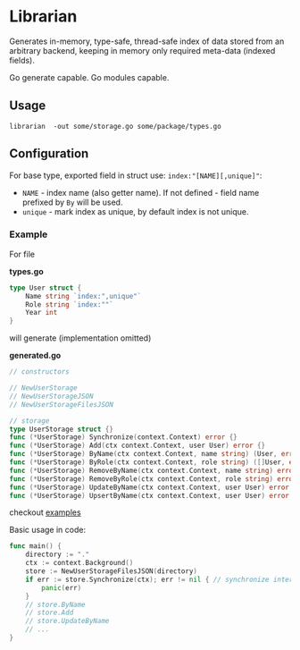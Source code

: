 # Librarian

Generates in-memory, type-safe, thread-safe index of data stored from an arbitrary backend, keeping in memory only required
meta-data (indexed fields).

Go generate capable. Go modules capable.

## Usage

`librarian  -out some/storage.go some/package/types.go`


## Configuration

For base type, exported field in struct use: `index:"[NAME][,unique]"`:

* `NAME` - index name (also getter name). If not defined - field name prefixed by `By` will be used.
* `unique` - mark index as unique, by default index is not unique.

### Example

For file

**types.go**

```go
type User struct {
    Name string `index:",unique"`
    Role string `index:""`
    Year int
}
```

will generate (implementation omitted)

**generated.go**

```go
// constructors

// NewUserStorage
// NewUserStorageJSON
// NewUserStorageFilesJSON

// storage
type UserStorage struct {}
func (*UserStorage) Synchronize(context.Context) error {}
func (*UserStorage) Add(ctx context.Context, user User) error {}
func (*UserStorage) ByName(ctx context.Context, name string) (User, error) {}
func (*UserStorage) ByRole(ctx context.Context, role string) ([]User, error) {}
func (*UserStorage) RemoveByName(ctx context.Context, name string) error {}
func (*UserStorage) RemoveByRole(ctx context.Context, role string) error {}
func (*UserStorage) UpdateByName(ctx context.Context, user User) error {}
func (*UserStorage) UpsertByName(ctx context.Context, user User) error {}
```

checkout [examples](example)

Basic usage in code:


```go
func main() {
    directory := "."
    ctx := context.Background()
    store := NewUserStorageFilesJSON(directory)
    if err := store.Synchronize(ctx); err != nil { // synchronize internal state
        panic(err)
    }
    // store.ByName
    // store.Add
    // store.UpdateByName
    // ...
}
```